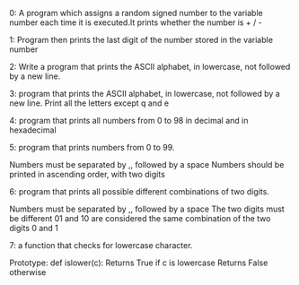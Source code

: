 0: A program which assigns a random signed number to the variable number each time it is executed.It prints whether the number is + / - 

1: Program then prints the last digit of the number stored in the variable number

2: Write a program that prints the ASCII alphabet, in lowercase, not followed by a new line.

3:  program that prints the ASCII alphabet, in lowercase, not followed by a new line. Print all the letters except q and e

4: program that prints all numbers from 0 to 98 in decimal and in hexadecimal 

5:  program that prints numbers from 0 to 99.

Numbers must be separated by ,, followed by a space
Numbers should be printed in ascending order, with two digits

6: program that prints all possible different combinations of two digits.

Numbers must be separated by ,, followed by a space
The two digits must be different
01 and 10 are considered the same combination of the two digits 0 and 1

7: a function that checks for lowercase character.

Prototype: def islower(c):
Returns True if c is lowercase
Returns False otherwise
